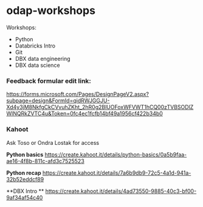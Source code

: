 # odap-workshops
Workshops:
- Python
- Databricks Intro
- Git
- DBX data engineering
- DBX data science

### Feedback formular edit link:
https://forms.microsoft.com/Pages/DesignPageV2.aspx?subpage=design&FormId=qidRWJGGJU-Xd4y3jM8NkfgCkCVvuhZKht_2hR0g2BlUOFoxWFVWT1hCQ00zTVBSODlZWlNQRkZVTC4u&Token=0fc4ec1fcfb14bf49a1956cf422b34b0

### Kahoot
Ask Toso or Ondra Lostak for access 

**Python basics** https://create.kahoot.it/details/python-basics/0a5b9faa-ae16-4f8b-811c-afd3c7525523

**Python recap** https://create.kahoot.it/details/7a6b9db9-72c5-4a1d-941a-32b52eddcf89

**DBX Intro ** https://create.kahoot.it/details/4ad73550-9885-40c3-bf00-9af34af54c40
